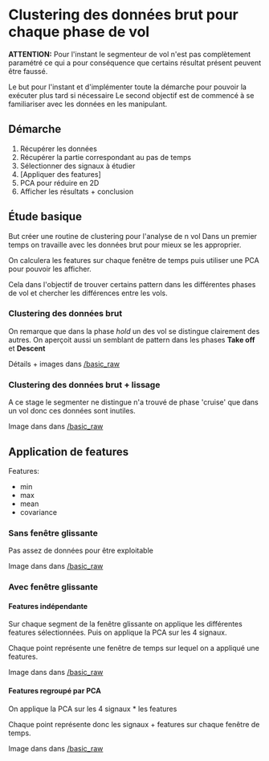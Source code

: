 # Clustering des données brut pour chaque phase de vol

**ATTENTION:**
Pour l'instant le segmenteur de vol n'est pas complètement
paramétré ce qui a pour conséquence que certains résultat présent peuvent être
faussé.


Le but pour l'instant et d'implémenter toute la démarche pour pouvoir la
exécuter plus tard si nécessaire
Le second objectif est de commencé à se familiariser avec les données en les manipulant.


## Démarche

1. Récupérer les données
2. Récupérer la partie correspondant au pas de temps
3. Sélectionner des signaux à étudier
4. [Appliquer des features]
5. PCA pour réduire en 2D
6. Afficher les résultats + conclusion

## Étude basique

But créer une routine de clustering pour l'analyse de n vol
Dans un premier temps on travaille avec les données brut pour mieux se les approprier.

On calculera les features sur chaque fenêtre de temps puis utiliser une PCA pour
pouvoir les afficher.

Cela dans l'objectif de trouver certains pattern dans les différentes phases de
vol et chercher les différences entre les vols.

### Clustering des données brut

On remarque que dans la phase _hold_ un des vol se distingue clairement des autres.
On aperçoit aussi un semblant de pattern dans les phases __Take off__ et __Descent__

Détails + images dans [/basic_raw](https://github.com/YuanxiangFranck/PIE_ISAE_Essais_Vol/blob/master/analyse/n_vol_franck/basic_raw/)

### Clustering des données brut + lissage

A ce stage le segmenter ne distingue n'a trouvé de phase 'cruise' que dans un
vol donc ces données sont inutiles.

Image dans dans [/basic_raw](https://github.com/YuanxiangFranck/PIE_ISAE_Essais_Vol/blob/master/analyse/n_vol_franck/basic_filtered/)

## Application de features

Features:

* min
* max
* mean
* covariance

### Sans fenêtre glissante

Pas assez de données pour être exploitable

Image dans dans [/basic_raw](https://github.com/YuanxiangFranck/PIE_ISAE_Essais_Vol/blob/master/analyse/n_vol_franck/no_sl_window/)

### Avec fenêtre glissante

#### Features indépendante

Sur chaque segment de la fenêtre glissante on applique les différentes features
sélectionnées.
Puis on applique la PCA sur les 4 signaux.

Chaque point représente une fenêtre de temps sur lequel on a appliqué une features.

Image dans dans [/basic_raw](https://github.com/YuanxiangFranck/PIE_ISAE_Essais_Vol/blob/master/analyse/n_vol_franck/sl_win/)

#### Features regroupé par PCA


On applique la PCA sur les 4 signaux * les features

Chaque point représente donc les signaux + features sur chaque fenêtre de temps.


Image dans dans [/basic_raw](https://github.com/YuanxiangFranck/PIE_ISAE_Essais_Vol/blob/master/analyse/n_vol_franck/pca_donne_features/)
